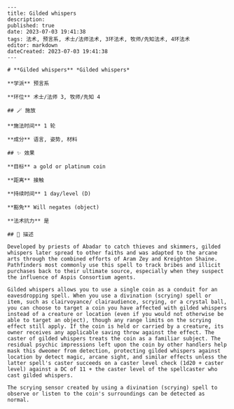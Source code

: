 
    ---
    title: Gilded whispers
    description: 
    published: true
    date: 2023-07-03 19:41:38
    tags: 法术, 预言系, 术士/法师法术, 3环法术, 牧师/先知法术, 4环法术
    editor: markdown
    dateCreated: 2023-07-03 19:41:38
    ---

    # **Gilded whispers** *Gilded whispers*

    **学派** 预言系 

    **环位** 术士/法师 3, 牧师/先知 4

    ## 🪄 施放

    **施法时间** 1 轮

    **成分** 语言, 姿势, 材料

    ## ✨ 效果 

    **目标** a gold or platinum coin 

    **距离** 接触  

    **持续时间** 1 day/level (D) 

    **豁免** Will negates (object)

    **法术抗力** 是

    ## 📖 描述

    Developed by priests of Abadar to catch thieves and skimmers, gilded whispers later spread to other faiths and was adapted to the arcane arts through the combined efforts of Aram Zey and Kreighton Shaine. Pathfinders most commonly use this spell to track bribes and illicit purchases back to their ultimate source, especially when they suspect the influence of Aspis Consortium agents.

    Gilded whispers allows you to use a single coin as a conduit for an eavesdropping spell. When you use a divination (scrying) spell or item, such as clairvoyance/ clairaudience, scrying, or a crystal ball, you can choose to target a coin you have affected with gilded whispers instead of a creature or location (even if you would not otherwise be able to target an object), though any range limits on the scrying effect still apply. If the coin is held or carried by a creature, its owner receives any applicable saving throw against the effect. The caster of gilded whispers treats the coin as a familiar subject. The residual psychic impressions left upon the coin by other handlers help mask this dweomer from detection, protecting gilded whispers against location by detect magic, arcane sight, and similar effects unless the latter spell's caster succeeds on a caster level check (1d20 + caster level) against a DC of 11 + the caster level of the spellcaster who cast gilded whispers.

    The scrying sensor created by using a divination (scrying) spell to observe or listen to the coin's surroundings can be detected as normal.
    